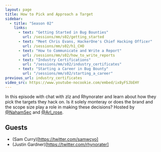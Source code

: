 ```yaml
---
layout: page
title: How to Pick and Approach a Target
sidebar:
  - title: "Season 02"
    links:
      - text: "Getting Started in Bug Bounties"
        url: /sessions/mm/s02/getting_started
      - text: "Meet Chris Evans, HackerOne's Chief Hacking Officer"
        url: /sessions/mm/s02/h1_CHO
      - text: "How to Communicate and Write a Report"
        url: /sessions/mm/s02/how_to_write_reports
      - text: "Industry Certifications"
        url: "/sessions/mm/s02/industry_certificates"
      - text: "Starting a Career in Bug Bounty"
        url: "/sessions/mm/s02/starting_a_career"        
previous_url: industry_certificates
video_src: https://www.youtube-nocookie.com/embed/ix8yFSJbEHY
---
```


In this episode with chat with zlz and Rhynorater and learn about how they pick the targets they hack on. Is it solely monteray or does the brand and the scope size play a role in making these decisions? Hosted by [@NahamSec](https://twitter.com/NahamSec) and [@Arl_rose](https://twitter.com/arl_rose).

Guests
-----------------

- (Sam Curry)[https://twitter.com/samwcyo]
- (Justin Gardner)[https://twitter.com/rhynorater]
